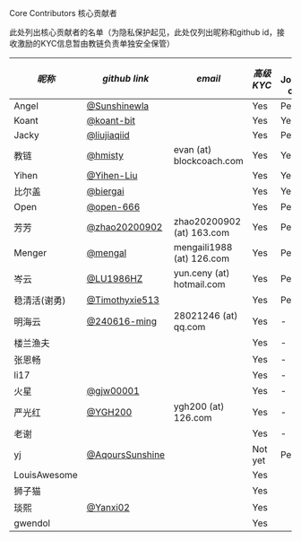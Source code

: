 Core Contributors 核心贡献者

此处列出核心贡献者的名单（为隐私保护起见，此处仅列出昵称和github id，接收激励的KYC信息暂由教链负责单独安全保管）

| *昵称* | *github link* | *email* | *高级KYC* | *已加入 Jouleverse/core-contributors *|
|-|-|-|-|-|
| Angel | [@Sunshinewla](https://github.com/Sunshinewla) | | Yes | Pending |
| Koant | [@koant-bit](https://github.com/koant-bit) |  | Yes | Yes |
| Jacky | [@liujiaqiid](https://github.com/liujiaqiid) | | Yes | Pending |
| 教链 | [@hmisty](https://github.com/hmisty) | evan (at) blockcoach.com | Yes | Yes |
| Yihen | [@Yihen-Liu](https://github.com/Yihen-Liu) | | Yes | Yes |
| 比尔盖 | [@biergai](https://github.com/biergai) | | Yes | Yes |
| Open | [@open-666](https://github.com/open-666) | | Yes | Pending |
| 芳芳 | [@zhao20200902](https://github.com/zhao20200902) | zhao20200902 (at) 163.com | Yes | Pending |
| Menger | [@mengal](https://github.com/mengal) | mengaili1988 (at) 126.com | Yes | Pending |
| 岑云 | [@LU1986HZ](https://github.com/LU1986HZ) | yun.ceny (at) hotmail.com | Yes | Pending |
| 稳清活(谢勇) | [@Timothyxie513](https://github.com/Timothyxie513) | | Yes | Pending |
| 明海云 | [@240616-ming](https://github.com/240616-ming) | 28021246 (at) qq.com | Yes | - |
| 楼兰渔夫 | | | Yes | - |
| 张恩畅 | | | Yes | - |
| li17 | | | Yes | - |
| 火星 | [@gjw00001](https://github.com/gjw00001) | | Yes | - |
| 严光红 | [@YGH200](https://github.com/240616-ming) | ygh200 (at) 126.com | Yes | - |
| 老谢 | | | Yes | - |
| yj | [@AqoursSunshine](https://github.com/AqoursSunshine) | | Not yet | Pending |
| LouisAwesome | | | Yes |  |
| 狮子猫 | | | Yes |  |
| 琰熙 | [@Yanxi02](https://github.com/Yanxi02) |  | Yes |  |
| gwendol |  |  | Yes |   |

